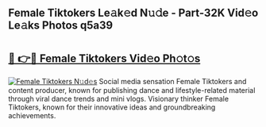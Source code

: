 ## Female Tiktokers Le𝚊k𝚎d N𝚞𝚍e - Part-32K Vid𝚎o Le𝚊ks Photos q5a39

# <h2><a href="http://fbbgyba.evod.top/?m=Female+Tiktokers">🔗 👉🔴 Female Tiktokers Vid𝚎o Ph𝚘t𝚘s</a></h2>

[![Female Tiktokers N𝚞d𝚎s](https://i.imgur.com/8V9OHl7.gif)](http://fbbgyba.evod.top/?m=Female+Tiktokers)
Social media sensation Female Tiktokers and content producer, known for publishing dance and lifestyle-related material through viral dance trends and mini vlogs. Visionary thinker Female Tiktokers, known for their innovative ideas and groundbreaking achievements. 
